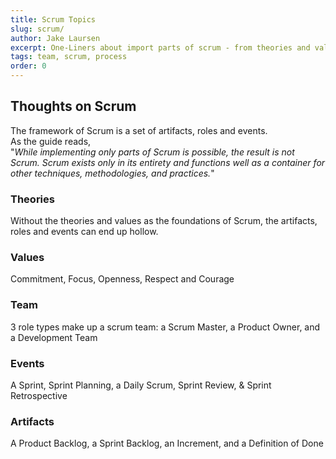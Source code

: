 ```yaml
---
title: Scrum Topics
slug: scrum/
author: Jake Laursen
excerpt: One-Liners about import parts of scrum - from theories and values to artifacts and events
tags: team, scrum, process
order: 0
---
```


## Thoughts on Scrum

The framework of Scrum is a set of artifacts, roles and events.  
As the guide reads,  
"_While implementing only parts of Scrum is possible, the result is not Scrum. Scrum exists only in its entirety and functions well as a container for other techniques, methodologies, and practices._"

### Theories

Without the theories and values as the foundations of Scrum, the artifacts, roles and events can end up hollow.

### Values

Commitment, Focus, Openness, Respect and Courage

### Team

3 role types make up a scrum team: a Scrum Master, a Product Owner, and a Development Team

### Events

A Sprint, Sprint Planning, a Daily Scrum, Sprint Review, & Sprint Retrospective

### Artifacts

A Product Backlog, a Sprint Backlog, an Increment, and a Definition of Done
